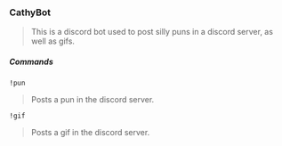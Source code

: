 ### CathyBot

> This is a discord bot used to post silly puns in a discord server, as well as gifs.

##### Commands
```
!pun
```
> Posts a pun in the discord server.
```
!gif
```
> Posts a gif in the discord server.


